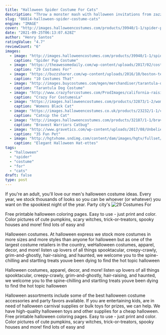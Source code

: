 ```yaml
---
title: "Halloween Spider Costume For Cats"
description: "Throw a monster mash with halloween invitations from zazzle! dress up your event with halloween party invitations in a range of styles & themes today!"
slug: "86814-halloween-spider-costume-cats"
engine: "IMAGE"
cover: "http://images.halloweencostumes.com/products/39940/1-1/spider-pup-costume.jpg"
date: "2021-09-25T06:13:07.628Z"
author: "Henry Santos"
ratingValue: "4.7"
reviewCount: "6"
images:
  - image: "http://images.halloweencostumes.com/products/39940/1-1/spider-pup-costume.jpg"
    caption: "Spider Pup Costume"
  - image: "https://theawesomedaily.com/wp-content/uploads/2017/02/costumes-for-cats-17-1.png"
    caption: "29 Costumes For"
  - image: "https://buzzsharer.com/wp-content/uploads/2016/10/boston-terrier-halloween-costume-spaghetti.jpg"
    caption: "10 Costumes That"
  - image: "http://images.buycostumes.com/mgen/merchandiser/tarantula-dog-costume-bc-808525.jpg?zm=1600,1600,1,0,0"
    caption: "Tarantula Dog Costume"
  - image: "http://www.crazyforcostumes.com/ProdImages/california-raisins-costume-477n.jpg"
    caption: "Crazy For CostumesLa"
  - image: "https://images.halloweencostumes.com/products/32873/1-2/womens-black-cat-costume.jpg"
    caption: "Womens Black Cat"
  - image: "https://images.halloweencostumes.co.uk/products/23232/1-1/catnip-the-cat-mascot-costume.jpg"
    caption: "Catnip the Cat"
  - image: "http://images.halloweencostumes.com/products/32187/1-1/bravest-warriors-catbug-kigurumi-pajama-costume.jpg"
    caption: "Bravest Warriors Catbug"
  - image: "http://www.gravetics.com/wp-content/uploads/2017/08/Unbelievable-Halloween-Costume-Ideas.jpg"
    caption: "35 Fun Pet"
  - image: "http://hgtvhome.sndimg.com/content/dam/images/hgtv/fullset/2012/9/10/0/original_Delia-Randall-halloween-hattets-pumpkin_s3x4.jpg.rend.hgtvcom.616.822.suffix/1400976380651.jpeg"
    caption: "Elegant Halloween Hat-ettes"
tags:
  - "halloween"
  - "spider"
  - "costume"
  - "for"
  - "cats"
draft: false
type: post
---
```


If you're an adult, you'll love our men's halloween costume ideas. Every year, we stock thousands of looks so you can be whoever (or whatever) you want on the spookiest night of the year. Party city's
![29 Costumes For](https://theawesomedaily.com/wp-content/uploads/2017/02/costumes-for-cats-17-1.png "29 Costumes For")

Free printable halloween coloring pages. Easy to use - just print and color. Color pictures of cute pumpkins, scary witches, trick-or-treators, spooky houses and more! find lots of easy and
<!--inArticleAds-->

<!--galleryOne-->

Halloween costumes. At halloween express we stock more costumes in more sizes and more styles than anyone for halloween but as one of the largest costume retailers in the country, weHalloween costumes, apparel, decor, and more! listen up lovers of all things spooktacular, creepy-crawly, grim-and-ghostly, hair-raising, and haunted, we welcome you to the spine-chilling and startling treats youve been dying to find  the hot topic halloween
<!--inArticleAds-->

<!--galleryTwo-->

Halloween costumes, apparel, decor, and more! listen up lovers of all things spooktacular, creepy-crawly, grim-and-ghostly, hair-raising, and haunted, we welcome you to the spine-chilling and startling treats youve been dying to find  the hot topic halloween
<!--galleryThree-->

Halloween assortments include some of the best halloween costume accessories and party favors available. If you are entertaining kids, are in need of halloween carnival supplies or bulk toys for prizes, we can help. We have high-quality halloween toys and other supplies for a cheap halloween. Free printable halloween coloring pages. Easy to use - just print and color. Color pictures of cute pumpkins, scary witches, trick-or-treators, spooky houses and more! find lots of easy and